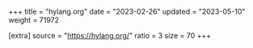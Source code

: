 +++
title = "hylang.org"
date = "2023-02-26"
updated = "2023-05-10"
weight = 71972

[extra]
source = "https://hylang.org/"
ratio = 3
size = 70
+++
